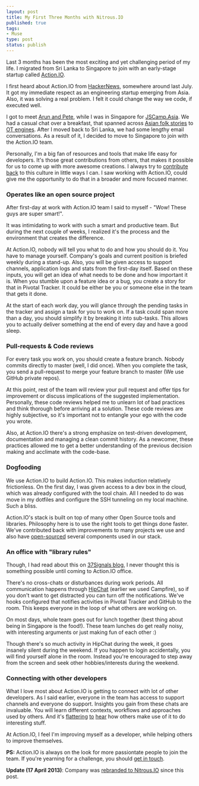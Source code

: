 ```yaml
--- 
layout: post
title: My First Three Months with Nitrous.IO
published: true
tags:
- Muse 
type: post
status: publish
---
```


Last 3 months has been the most exciting and yet challenging period of my life. I migrated from Sri Lanka to Singapore to join with an early-stage startup called [Action.IO](https://action.io).

I first heard about Action.IO from [HackerNews](http://news.ycombinator.com), somewhere around last July. It got my immediate respect as an engineering startup emerging from Asia. Also, it was solving a real problem. I felt it could change the way we code, if executed well. 

I got to meet [Arun and Pete](https://www.action.io/team), while I was in Singapore for [JSCamp.Asia](http://www.laktek.com/2012/12/04/jscamp-asia/). We had a casual chat over a breakfast, that spanned across [Asian folk stories](http://en.wikipedia.org/wiki/Ramayana) to [OT engines](http://en.wikipedia.org/wiki/Operational_transformation). After I moved back to Sri Lanka, we had some lengthy email conversations. As a result of it, I decided to move to Singapore to join with the Action.IO team.

Personally, I'm a big fan of resources and tools that make life easy for developers. It's those great contributions from others, that makes it possible for us to come up with more awesome creations. I always try to [contribute back](https://github.com/laktek) to this culture in little ways I can. I saw working with Action.IO, could give me the opportunity to do that in a broader and more focused manner.

###  Operates like an open source project

After first-day at work with Action.IO team I said to myself - "Wow! These guys are super smart!".

It was intimidating to work with such a smart and productive team. But during the next couple of weeks, I realized it's the process and the environment that creates the difference. 

At Action.IO, nobody will tell you what to do and how you should do it. You have to manage yourself. Company's goals and current position is briefed weekly during a stand-up. Also, you will be given access to support channels, application logs and stats from the first-day itself. Based on these inputs, you will get an idea of what needs to be done and how important it is. When you stumble upon a feature idea or a bug, you create a story for that in Pivotal Tracker. It could be either be you or someone else in the team that gets it done.

At the start of each work day, you will glance through the pending tasks in the tracker and assign a task for you to work on. If a task could span more than a day, you should simplify it by breaking it into sub-tasks. This allows you to actually deliver something at the end of every day and have a good sleep. 

### Pull-requests & Code reviews

For every task you work on, you should create a feature branch. Nobody commits directly to master (well, I did once). When you complete the task, you send a pull-request to merge your feature branch to master (We use GitHub private repos).

At this point, rest of the team will review your pull request and offer tips for improvement or discuss implications of the suggested implementation. Personally, these code reviews helped me to unlearn lot of bad practices and think thorough before arriving at a solution. These code reviews are highly subjective, so it's important not to entangle your ego with the code you wrote.

Also, at Action.IO there's a strong emphasize on test-driven development, documentation and managing a clean commit history. As a newcomer, these practices allowed me to get a better understanding of the previous decision making and acclimate with the code-base.

### Dogfooding

We use Action.IO to build Action.IO. This makes induction relatively frictionless. On the first day, I was given access to a dev box in the cloud, which was already configured with the tool chain. All I needed to do was move in my dotfiles and configure the SSH tunneling on my local machine. Such a bliss.

Action.IO's stack is built on top of many other Open Source tools and libraries. Philosophy here is to use the right tools to get things done faster. We've contributed back with improvements to many projects we use and also have [open-sourced](https://github.com/action-io) several components used in our stack.

### An office with "library rules"

Though, I had read about this on [37Signals blog](http://37signals.com/svn/posts/3357-an-office-with-ldquolibrary-rulesrdquo), I never thought this is something possible until coming to Action.IO office.

There's no cross-chats or disturbances during work periods. All communication happens through [HipChat](http://hipchat.com) (earlier we used Campfire), so if you don't want to get distracted you can turn off the notifications. We've hooks configured that notifies activities in Pivotal Tracker and GitHub to the room. This keeps everyone in the loop of what others are working on.

On most days, whole team goes out for lunch together (best thing about being in Singapore is the food!). These team lunches do get really noisy, with interesting arguments or just making fun of each other :)

Though there's so much activity in HipChat during the week, it goes insanely silent during the weekend. If you happen to login accidentally, you will find yourself alone in the room. Instead you're encouraged to step away from the screen and seek other hobbies/interests during the weekend.

### Connecting with other developers 

What I love most about Action.IO is getting to connect with lot of other developers. As I said earlier, everyone in the team has access to support channels and everyone do support. Insights you gain from these chats are invaluable. You will learn different contexts, workflows and approaches used by others. And it's [flattering](http://twitter.com/tobi/status/316730719453986816) [to](http://twitter.com/soffes/status/301928923602747393) [hear](http://twitter.com/jonnymustcreate/status/322275903130435584) how others make use of it to do interesting stuff. 

At Action.IO, I feel I'm improving myself as a developer, while helping others to improve themselves. 

**PS:** Action.IO is always on the look for more passiontate people to join the team. If you're yearning for a challenge, you should [get in touch](http://action.io/jobs).

**Update (17 April 2013)**: Company was [rebranded to Nitrous.IO](http://techcrunch.com/2013/04/16/nitrous-io-seed-funding/) since this post.
